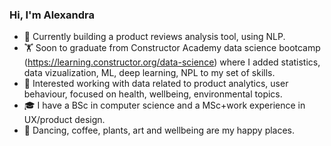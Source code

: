 ### Hi, I'm Alexandra


- 🔭 Currently building a product reviews analysis tool, using NLP.
- 🏋️ Soon to graduate from Constructor Academy data science bootcamp (https://learning.constructor.org/data-science) where I added statistics, data vizualization, ML, deep learning, NPL to my set of skills.
- 🌱 Interested working with data related to product analytics, user behaviour, focused on health, wellbeing, environmental topics.
- 🎓 I have a BSc in computer science and a MSc+work experience in UX/product design.
- 🧡 Dancing, coffee, plants, art and wellbeing are my happy places.
